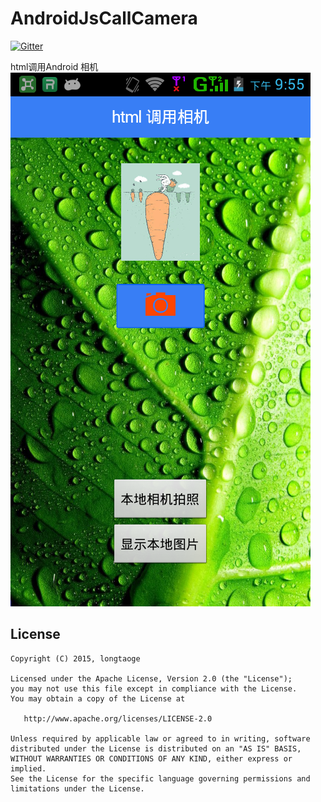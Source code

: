# AndroidJsCallCamera

[![Gitter](https://badges.gitter.im/longtaoge/SelectName.svg)](https://app.element.io/#/room/%23AndroidJsCallCamera%3Agitter.im?via=gitter.im) 

html调用Android 相机
![](https://github.com/longtaoge/AndroidJsCallCamera/blob/master/app/src/main/res/drawable/callcamera.png)

License
--------

    Copyright (C) 2015, longtaoge

    Licensed under the Apache License, Version 2.0 (the "License");
    you may not use this file except in compliance with the License.
    You may obtain a copy of the License at

       http://www.apache.org/licenses/LICENSE-2.0

    Unless required by applicable law or agreed to in writing, software
    distributed under the License is distributed on an "AS IS" BASIS,
    WITHOUT WARRANTIES OR CONDITIONS OF ANY KIND, either express or implied.
    See the License for the specific language governing permissions and
    limitations under the License.

